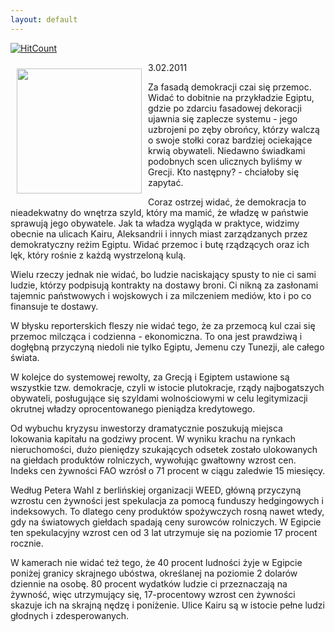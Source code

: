 ```yaml
---
layout: default
---
```


[![HitCount](http://hits.dwyl.io/czystakraina/{{page.url}}.svg)](http://hits.dwyl.io/czystakraina/{{page.url}})

<p><img src="{{site.baseurl}}\articles\pictures\465.pira.jpg" align="left" style="margin: 10px 10px" width="200"><!--0-->
3.02.2011</p><p>Za fasadą demokracji czai się przemoc. Widać to dobitnie na przykładzie Egiptu, gdzie po zdarciu fasadowej dekoracji ujawnia się zaplecze systemu - jego uzbrojeni po zęby obrońcy, którzy walczą o swoje stołki coraz bardziej ociekające krwią obywateli. Niedawno świadkami podobnych scen ulicznych byliśmy w Grecji. Kto następny? - chciałoby się zapytać.</p><p>Coraz ostrzej widać, że demokracja to nieadekwatny do wnętrza szyld, który ma mamić, że władzę w państwie sprawują jego obywatele. Jak ta władza wygląda w praktyce, widzimy obecnie na ulicach Kairu, Aleksandrii i innych miast zarządzanych przez demokratyczny reżim Egiptu. Widać przemoc i butę rządzących oraz ich lęk, który rośnie z każdą wystrzeloną kulą.</p><p>Wielu rzeczy jednak nie widać, bo ludzie naciskający spusty to nie ci sami ludzie, którzy podpisują kontrakty na dostawy broni. Ci nikną za zasłonami tajemnic państwowych i wojskowych i za milczeniem mediów, kto i po co finansuje te dostawy.</p><p>W błysku reporterskich fleszy nie widać tego, że za przemocą kul czai się przemoc milcząca i codzienna - ekonomiczna. To ona jest prawdziwą i dogłębną przyczyną niedoli nie tylko Egiptu, Jemenu czy Tunezji, ale całego świata.</p><p>W kolejce do systemowej rewolty, za Grecją i Egiptem ustawione są
wszystkie tzw. demokracje, czyli w istocie plutokracje, rządy
najbogatszych obywateli, posługujące się szyldami wolnościowymi w celu
legitymizacji okrutnej władzy oprocentowanego pieniądza kredytowego.</p><p>Od wybuchu kryzysu inwestorzy dramatycznie poszukują miejsca lokowania kapitału na godziwy procent. W wyniku krachu na rynkach nieruchomości, dużo pieniędzy szukających odsetek zostało ulokowanych na giełdach produktów rolniczych, wywołując gwałtowny wzrost cen. Indeks cen żywności FAO wzrósł o 71 procent w ciągu zaledwie 15 miesięcy.</p><p>Według Petera Wahl z berlińskiej organizacji WEED, główną przyczyną wzrostu cen żywności jest spekulacja za pomocą funduszy hedgingowych i indeksowych. To dlatego ceny produktów spożywczych rosną nawet wtedy, gdy na światowych giełdach spadają ceny surowców rolniczych. W Egipcie ten spekulacyjny wzrost cen od 3 lat utrzymuje się na poziomie 17 procent rocznie.</p><p>W kamerach nie widać też tego, że 40 procent ludności żyje w Egipcie poniżej granicy skrajnego ubóstwa, określanej na poziomie 2 dolarów dziennie na osobę. 80 procent wydatków ludzie ci przeznaczają na żywność, więc utrzymujący się, 17-procentowy wzrost cen żywności skazuje ich na skrajną nędzę i poniżenie. Ulice Kairu są w istocie pełne ludzi głodnych i zdesperowanych.</p><p>
</p>